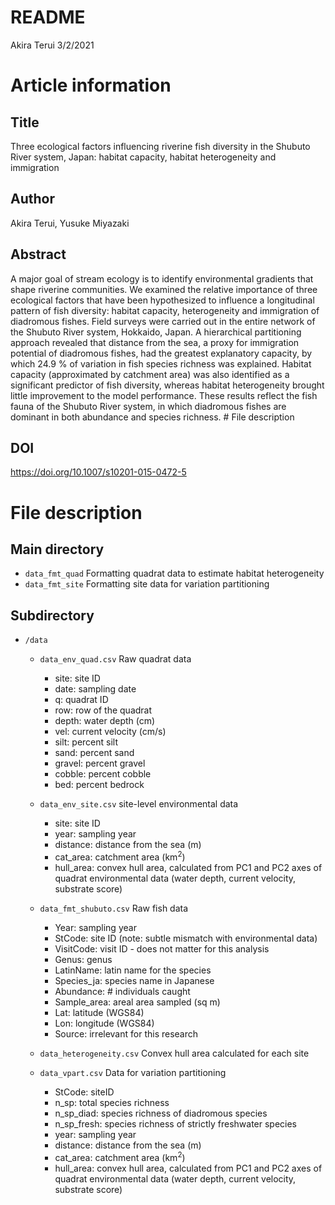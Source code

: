 README
================
Akira Terui
3/2/2021

# Article information

## Title

Three ecological factors influencing riverine fish diversity in the
Shubuto River system, Japan: habitat capacity, habitat heterogeneity and
immigration

## Author

Akira Terui, Yusuke Miyazaki

## Abstract

A major goal of stream ecology is to identify environmental gradients
that shape riverine communities. We examined the relative importance of
three ecological factors that have been hypothesized to influence a
longitudinal pattern of fish diversity: habitat capacity, heterogeneity
and immigration of diadromous fishes. Field surveys were carried out in
the entire network of the Shubuto River system, Hokkaido, Japan. A
hierarchical partitioning approach revealed that distance from the sea,
a proxy for immigration potential of diadromous fishes, had the greatest
explanatory capacity, by which 24.9 % of variation in fish species
richness was explained. Habitat capacity (approximated by catchment
area) was also identified as a significant predictor of fish diversity,
whereas habitat heterogeneity brought little improvement to the model
performance. These results reflect the fish fauna of the Shubuto River
system, in which diadromous fishes are dominant in both abundance and
species richness. \# File description

## DOI

<https://doi.org/10.1007/s10201-015-0472-5>

# File description

## Main directory

-   `data_fmt_quad` Formatting quadrat data to estimate habitat
    heterogeneity
-   `data_fmt_site` Formatting site data for variation partitioning

## Subdirectory

-   `/data`

    -   `data_env_quad.csv` Raw quadrat data

        -   site: site ID
        -   date: sampling date
        -   q: quadrat ID
        -   row: row of the quadrat
        -   depth: water depth (cm)
        -   vel: current velocity (cm/s)
        -   silt: percent silt
        -   sand: percent sand
        -   gravel: percent gravel
        -   cobble: percent cobble
        -   bed: percent bedrock

    -   `data_env_site.csv` site-level environmental data

        -   site: site ID
        -   year: sampling year
        -   distance: distance from the sea (m)
        -   cat\_area: catchment area (km<sup>2</sup>)
        -   hull\_area: convex hull area, calculated from PC1 and PC2
            axes of quadrat environmental data (water depth, current
            velocity, substrate score)

    -   `data_fmt_shubuto.csv` Raw fish data

        -   Year: sampling year
        -   StCode: site ID (note: subtle mismatch with environmental
            data)
        -   VisitCode: visit ID - does not matter for this analysis
        -   Genus: genus
        -   LatinName: latin name for the species
        -   Species\_ja: species name in Japanese
        -   Abundance: \# individuals caught
        -   Sample\_area: areal area sampled (sq m)
        -   Lat: latitude (WGS84)
        -   Lon: longitude (WGS84)
        -   Source: irrelevant for this research

    -   `data_heterogeneity.csv` Convex hull area calculated for each
        site

    -   `data_vpart.csv` Data for variation partitioning

        -   StCode: siteID
        -   n\_sp: total species richness
        -   n\_sp\_diad: species richness of diadromous species
        -   n\_sp\_fresh: species richness of strictly freshwater
            species
        -   year: sampling year
        -   distance: distance from the sea (m)
        -   cat\_area: catchment area (km<sup>2</sup>)
        -   hull\_area: convex hull area, calculated from PC1 and PC2
            axes of quadrat environmental data (water depth, current
            velocity, substrate score)
